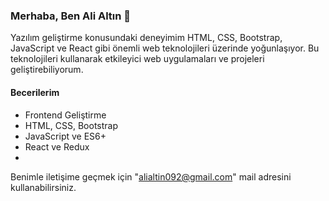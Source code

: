 ### Merhaba, Ben Ali Altın 👋

Yazılım geliştirme konusundaki deneyimim HTML, CSS, Bootstrap, JavaScript ve React gibi önemli web teknolojileri üzerinde yoğunlaşıyor. Bu teknolojileri kullanarak etkileyici web uygulamaları ve projeleri geliştirebiliyorum.

#### Becerilerim

- Frontend Geliştirme
- HTML, CSS, Bootstrap
- JavaScript ve ES6+
- React ve Redux
- 
Benimle iletişime geçmek için "alialtin092@gmail.com" mail adresini kullanabilirsiniz.









